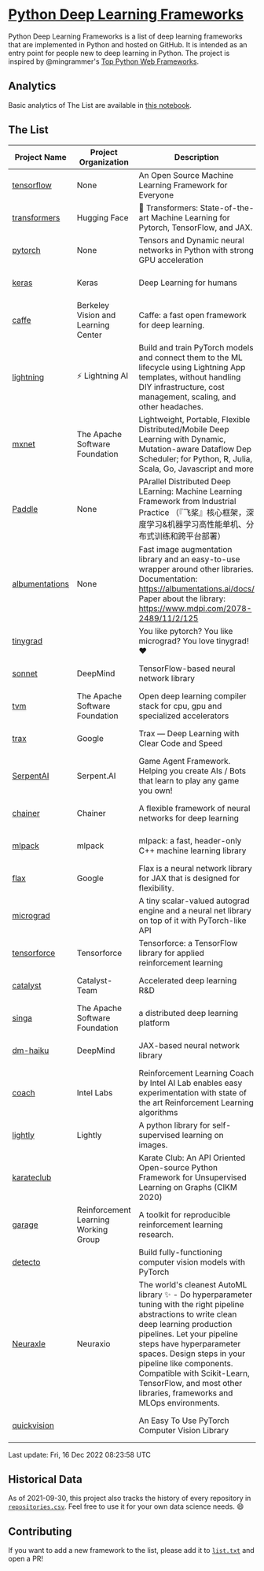# [Python Deep Learning Frameworks](https://www.github.com/shimst3r/python-deep-learning-frameworks)

Python Deep Learning Frameworks is a list of deep learning frameworks that are implemented in Python and hosted on GitHub. It is intended as an entry point for people new to deep learning in Python. The project is inspired by @mingrammer's [Top Python Web Frameworks](https://github.com/mingrammer/python-web-framework-stars).

## Analytics

Basic analytics of The List are available in [this notebook](./notebooks/development_over_time.ipynb).

## The List

| Project Name | Project Organization | Description | Stars | Forks | Open Issues | Last Commit |
| ------------ | -------------------- | ----------- | ----: | ----: | ----------: | ----------- |
| [tensorflow](https://tensorflow.org) | None | An Open Source Machine Learning Framework for Everyone | 169723 | 87548 | 2365 | 0 day(s) ago |
| [transformers](https://huggingface.co/transformers) | Hugging Face | 🤗 Transformers: State-of-the-art Machine Learning for Pytorch, TensorFlow, and JAX. | 76245 | 17244 | 572 | 0 day(s) ago |
| [pytorch](https://pytorch.org) | None | Tensors and Dynamic neural networks in Python with strong GPU acceleration | 61007 | 16999 | 10684 | 0 day(s) ago |
| [keras](http://keras.io/) | Keras | Deep Learning for humans | 56842 | 19227 | 350 | 0 day(s) ago |
| [caffe](http://caffe.berkeleyvision.org/) | Berkeley Vision and Learning Center | Caffe: a fast open framework for deep learning. | 33029 | 18982 | 1182 | 0 day(s) ago |
| [lightning](https://lightning.ai) | ⚡️ Lightning AI  | Build and train PyTorch models and connect them to the ML lifecycle using Lightning App templates, without handling DIY infrastructure, cost management, scaling, and other headaches. | 20960 | 2681 | 651 | 0 day(s) ago |
| [mxnet](https://mxnet.apache.org) | The Apache Software Foundation | Lightweight, Portable, Flexible Distributed/Mobile Deep Learning with Dynamic, Mutation-aware Dataflow Dep Scheduler; for Python, R, Julia, Scala, Go, Javascript and more | 20191 | 6879 | 1987 | 0 day(s) ago |
| [Paddle](http://www.paddlepaddle.org/) | None | PArallel Distributed Deep LEarning: Machine Learning Framework from Industrial Practice （『飞桨』核心框架，深度学习&机器学习高性能单机、分布式训练和跨平台部署） | 19320 | 4830 | 3033 | 0 day(s) ago |
| [albumentations](https://albumentations.ai) | None | Fast image augmentation library and an easy-to-use wrapper around other libraries. Documentation:  https://albumentations.ai/docs/ Paper about the library: https://www.mdpi.com/2078-2489/11/2/125 | 11320 | 1447 | 328 | 0 day(s) ago |
| [tinygrad](https://github.com/geohot/tinygrad) |  | You like pytorch? You like micrograd? You love tinygrad! ❤️  | 9472 | 845 | 21 | 1 day(s) ago |
| [sonnet](https://sonnet.dev/) | DeepMind | TensorFlow-based neural network library | 9469 | 1344 | 33 | 0 day(s) ago |
| [tvm](https://tvm.apache.org/) | The Apache Software Foundation | Open deep learning compiler stack for cpu, gpu and specialized accelerators | 8881 | 2833 | 567 | 0 day(s) ago |
| [trax](https://github.com/google/trax) | Google | Trax — Deep Learning with Clear Code and Speed | 7212 | 750 | 103 | 1 day(s) ago |
| [SerpentAI](http://serpent.ai) | Serpent.AI | Game Agent Framework. Helping you create AIs / Bots that learn to play any game you own! | 6382 | 758 | 2 | 2 day(s) ago |
| [chainer](https://chainer.org) | Chainer | A flexible framework of neural networks for deep learning | 5751 | 1393 | 12 | 1 day(s) ago |
| [mlpack](https://www.mlpack.org/) | mlpack | mlpack: a fast, header-only C++ machine learning library | 4170 | 1453 | 44 | 0 day(s) ago |
| [flax](https://flax.readthedocs.io) | Google | Flax is a neural network library for JAX that is designed for flexibility. | 3814 | 439 | 110 | 0 day(s) ago |
| [micrograd](https://github.com/karpathy/micrograd) |  | A tiny scalar-valued autograd engine and a neural net library on top of it with PyTorch-like API | 3398 | 308 | 13 | 1 day(s) ago |
| [tensorforce](https://github.com/tensorforce/tensorforce) | Tensorforce | Tensorforce: a TensorFlow library for applied reinforcement learning | 3198 | 538 | 32 | 1 day(s) ago |
| [catalyst](https://catalyst-team.com) | Catalyst-Team | Accelerated deep learning R&D | 3043 | 378 | 8 | 3 day(s) ago |
| [singa](https://github.com/apache/singa) | The Apache Software Foundation | a distributed deep learning platform | 2709 | 881 | 42 | 3 day(s) ago |
| [dm-haiku](https://dm-haiku.readthedocs.io) | DeepMind | JAX-based neural network library | 2280 | 192 | 95 | 0 day(s) ago |
| [coach](https://intellabs.github.io/coach/) | Intel Labs | Reinforcement Learning Coach by Intel AI Lab enables easy experimentation with state of the art Reinforcement Learning algorithms | 2220 | 445 | 90 | 5 day(s) ago |
| [lightly](https://github.com/lightly-ai/lightly) | Lightly | A python library for self-supervised learning on images. | 1971 | 163 | 75 | 0 day(s) ago |
| [karateclub](https://karateclub.readthedocs.io) |  | Karate Club: An API Oriented Open-source Python Framework for Unsupervised Learning on Graphs (CIKM 2020) | 1784 | 227 | 2 | 1 day(s) ago |
| [garage](https://github.com/rlworkgroup/garage) | Reinforcement Learning Working Group | A toolkit for reproducible reinforcement learning research. | 1574 | 278 | 230 | 0 day(s) ago |
| [detecto](https://detecto.readthedocs.io/) |  | Build fully-functioning computer vision models with PyTorch | 574 | 102 | 41 | 2 day(s) ago |
| [Neuraxle](https://www.neuraxle.org/) | Neuraxio | The world's cleanest AutoML library ✨ - Do hyperparameter tuning with the right pipeline abstractions to write clean deep learning production pipelines. Let your pipeline steps have hyperparameter spaces. Design steps in your pipeline like components. Compatible with Scikit-Learn, TensorFlow, and most other libraries, frameworks and MLOps environments. | 552 | 54 | 56 | 11 day(s) ago |
| [quickvision](https://github.com/oke-aditya/quickvision) |  | An Easy To Use PyTorch Computer Vision Library | 50 | 5 | 19 | 38 day(s) ago |

Last update: Fri, 16 Dec 2022 08:23:58 UTC

## Historical Data

As of 2021-09-30, this project also tracks the history of every repository in [`repositories.csv`](./repositories.csv). Feel free to use it for your own data science needs. :smile:

## Contributing

If you want to add a new framework to the list, please add it to [`list.txt`](./python-deep-learning-frameworks/list.txt) and open a PR!